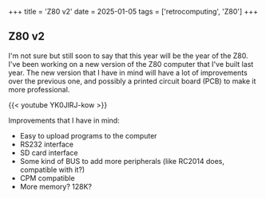 +++
title = 'Z80 v2'
date = 2025-01-05
tags = ['retrocomputing', 'Z80']
+++

## Z80 v2

I'm not sure but still soon to say that this year will be the year of the Z80. I've been working on a new version of the Z80 computer that I've built last year. The new version that I have in mind will have a lot of improvements over the previous one, and possibly a printed circuit board (PCB) to make it more professional.

{{< youtube YK0JlRJ-kow >}}

Improvements that I have in mind:

- Easy to upload programs to the computer
- RS232 interface
- SD card interface
- Some kind of BUS to add more peripherals (like RC2014 does, compatible with it?)
- CPM compatible
- More memory? 128K?

